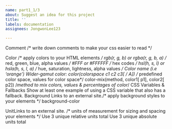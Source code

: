 ```yaml
---
name: part1_1/3
about: Suggest an idea for this project
title: ''
labels: documentation
assignees: JongwonLee123

---
```


Comment /* write down comments to make your css easier to read */
 

Color                                               /* apply colors to your HTML elements */
rgb(r, g, b) or rgba(r, g, b, a)     /* red, green, blue, alpha values */
#FFF or #FFFFFF                    /* hex codes */
hsl(h, s, l) or hsla(h, s, l, a)       /* hue, saturation, lightness, alpha values */
Color name (i.e ‘orange’)
Wider-gamut color:
color(colorspace c1 c2 c3[ / A])     /* predefined color space, values for color space*/
color-mix(method, color1[ p1], color2[ p2])   /*method to mix colors, values & percentages of color*/
CSS Variables & Fallbacks
Show at least one example of using a CSS variable that also has a fallback. 
Background    Links to an external site./* apply background styles to your elements */
background-color
 

UnitLinks to an external site.     /* units of measurement for sizing and spacing your elements */
Use 3 unique relative units total
Use 3 unique absolute units total
